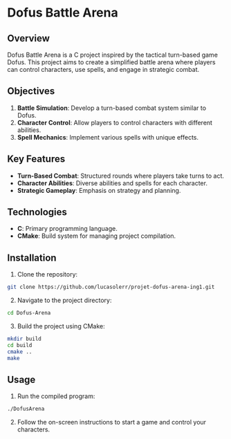 # Dofus Battle Arena

## Overview
Dofus Battle Arena is a C project inspired by the tactical turn-based game Dofus. This project aims to create a simplified battle arena where players can control characters, use spells, and engage in strategic combat.

## Objectives
1. **Battle Simulation**: Develop a turn-based combat system similar to Dofus.
2. **Character Control**: Allow players to control characters with different abilities.
3. **Spell Mechanics**: Implement various spells with unique effects.

## Key Features
- **Turn-Based Combat**: Structured rounds where players take turns to act.
- **Character Abilities**: Diverse abilities and spells for each character.
- **Strategic Gameplay**: Emphasis on strategy and planning.

## Technologies
- **C**: Primary programming language.
- **CMake**: Build system for managing project compilation.

## Installation
1. Clone the repository:
  ```bash
  git clone https://github.com/lucasolerr/projet-dofus-arena-ing1.git
  ```
2. Navigate to the project directory:
  ```bash
  cd Dofus-Arena
  ```
3. Build the project using CMake:
  ```bash
  mkdir build
  cd build
  cmake ..
  make
  ```
## Usage
1. Run the compiled program:
  ```bash
  ./DofusArena
  ```
2. Follow the on-screen instructions to start a game and control your characters.
